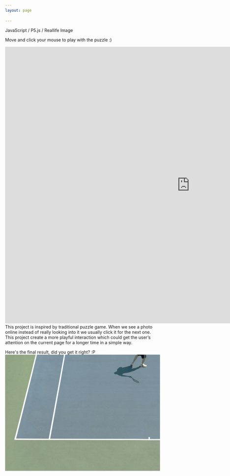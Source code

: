 ```yaml
---
layout: page

---
```


JavaScript / P5.js / Reallife Image



Move and click your mouse to play with the puzzle :) 


<iframe src="https://alpha.editor.p5js.org/embed/Byg24W5C" width="1200" height="900" frameBorder="0"></iframe



This project is inspired by traditional puzzle game. When we see a photo online instead of really looking into it we usually click it for the next one. This project create a more playful interaction which could get the user’s attention on the current page for a longer time in a simple way.




Here's the final result, did you get it right? :P
![w2_p1](/pics/icmhw.jpg)


